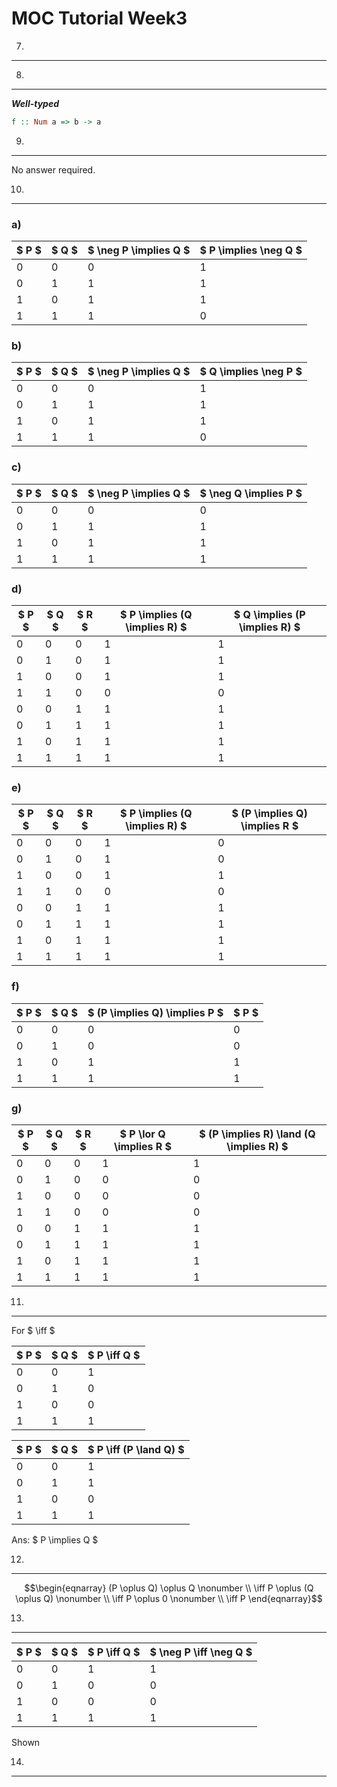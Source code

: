 MOC Tutorial Week3
===

7.
---



8.
---

***Well-typed***

```Haskell
f :: Num a => b -> a
```

9.
---

No answer required.

10.
---

### a)


| $ P $ | $ Q $ | $ \neg P \implies Q $ | $ P \implies \neg Q $ |
|:------|:------|:----------------------|:----------------------|
| 0     | 0     | 0                     | 1                     |
| 0     | 1     | 1                     | 1                     |
| 1     | 0     | 1                     | 1                     |
| 1     | 1     | 1                     | 0                     |

### b)

| $ P $ | $ Q $ | $ \neg P \implies Q $ | $ Q \implies \neg P $ |
|:------|:------|:----------------------|:----------------------|
| 0     | 0     | 0                     | 1                     |
| 0     | 1     | 1                     | 1                     |
| 1     | 0     | 1                     | 1                     |
| 1     | 1     | 1                     | 0                     |

### c)

| $ P $   | $ Q $   | $ \neg P \implies Q $   | $ \neg Q \implies P $   |
| :------ | :------ | :---------------------- | :---------------------- |
| 0       | 0       | 0                       | 0                        |
| 0       | 1       | 1                       | 1                        |
| 1       | 0       | 1                       | 1                        |
| 1       | 1       | 1                       | 1                        |

### d)

| $ P $ | $ Q $ | $ R $ | $ P \implies (Q \implies R) $ | $ Q \implies (P \implies R) $ |
|-------|-------|-------|-------------------------------|-------------------------------|
|     0 |     0 |     0 |                             1 |                             1 |
|     0 |     1 |     0 |                             1 |                             1 |
|     1 |     0 |     0 |                             1 |                             1 |
|     1 |     1 |     0 |                             0 |                             0 |
|     0 |     0 |     1 |                             1 |                             1 |
|     0 |     1 |     1 |                             1 |                             1 |
|     1 |     0 |     1 |                             1 |                             1 |
|     1 |     1 |     1 |                             1 |                             1 |

### e)

| $ P $ | $ Q $ | $ R $ | $ P \implies (Q \implies R) $ | $ (P \implies Q) \implies R $ |
|-------|-------|-------|-------------------------------|-------------------------------|
|     0 |     0 |     0 |                             1 |                             0 |
|     0 |     1 |     0 |                             1 |                             0 |
|     1 |     0 |     0 |                             1 |                             1 |
|     1 |     1 |     0 |                             0 |                             0 |
|     0 |     0 |     1 |                             1 |                             1 |
|     0 |     1 |     1 |                             1 |                             1 |
|     1 |     0 |     1 |                             1 |                             1 |
|     1 |     1 |     1 |                             1 |                             1 |

### f)

| $ P $   | $ Q $   | $ (P \implies Q) \implies P $ | $ P $                   |
| :------ | :------ | :----------------------       | :---------------------- |
| 0       | 0       | 0                             | 0                       |
| 0       | 1       | 0                             | 0                       |
| 1       | 0       | 1                             | 1                       |
| 1       | 1       | 1                             | 1                       |

### g)

| $ P $ | $ Q $ | $ R $ | $ P \lor Q \implies R $ | $ (P \implies R) \land (Q \implies R) $ |
|-------|-------|-------|-------------------------|-----------------------------------------|
|     0 |     0 |     0 |                       1 |                                       1 |
|     0 |     1 |     0 |                       0 |                                       0 |
|     1 |     0 |     0 |                       0 |                                       0 |
|     1 |     1 |     0 |                       0 |                                       0 |
|     0 |     0 |     1 |                       1 |                                       1 |
|     0 |     1 |     1 |                       1 |                                       1 |
|     1 |     0 |     1 |                       1 |                                       1 |
|     1 |     1 |     1 |                       1 |                                       1 |

11.
---

For $ \iff $

| $ P $ | $ Q $ | $ P \iff Q $ |
|-------|-------|--------------|
|     0 |     0 |            1 |
|     0 |     1 |            0 |
|     1 |     0 |            0 |
|     1 |     1 |            1 |


| $ P $ | $ Q $ | $ P \iff (P \land Q) $ |
|-------|-------|------------------------|
|     0 |     0 |                      1 |
|     0 |     1 |                      1 |
|     1 |     0 |                      0 |
|     1 |     1 |                      1 |

Ans: $ P \implies Q $

12.
---

$$\begin{eqnarray} 
(P \oplus Q) \oplus Q \nonumber \\
\iff P \oplus (Q \oplus Q) \nonumber \\
\iff P \oplus 0 \nonumber \\
\iff P
\end{eqnarray}$$

13.
---

| $ P $ | $ Q $ | $ P \iff Q $ | $ \neg P \iff \neg Q $ |
|-------|-------|--------------|------------------------|
|     0 |     0 |            1 |                      1 |
|     0 |     1 |            0 |                      0 |
|     1 |     0 |            0 |                      0 |
|     1 |     1 |            1 |                      1 |

Shown

14.
---

